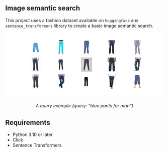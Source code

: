 ## Image semantic search

This project uses a fashion dataset available on `huggingface` ans `sentence_transformers` library to create a basic image semantic search.

<p align="center">
  <img src="./examples/example.png">
  <h6 align="center">
    A query example (query: "blue pants for man")
  </h6>
</p>

## Requirements

- Python 3.10 or later
- Click
- Sentence Transformers